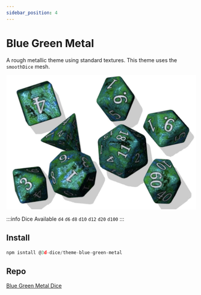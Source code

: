 ```yaml
---
sidebar_position: 4
---
```


# Blue Green Metal
A rough metallic theme using standard textures. This theme uses the `smoothDice` mesh.

<img src='/img/themes/blueGreenMetal.jpg' alt='blue green metal dice screenshot' width='600' />

:::info Dice Available
`d4` `d6` `d8` `d10` `d12` `d20` `d100`
:::

## Install
```javascript
npm isntall @3d-dice/theme-blue-green-metal
```

## Repo
[Blue Green Metal Dice](https://github.com/3d-dice/dice-themes/tree/main/themes/blueGreenMetal)